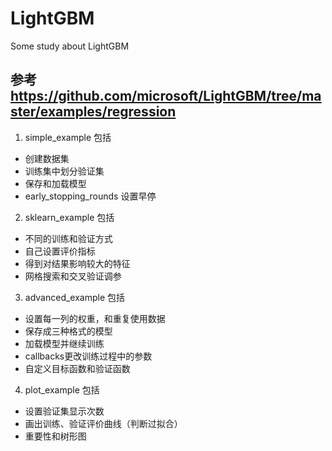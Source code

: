 # LightGBM
Some study about LightGBM


## 参考  https://github.com/microsoft/LightGBM/tree/master/examples/regression
1. simple_example 包括

- 创建数据集
- 训练集中划分验证集
- 保存和加载模型
- early_stopping_rounds 设置早停

2. sklearn_example 包括

- 不同的训练和验证方式
- 自己设置评价指标
- 得到对结果影响较大的特征
- 网格搜索和交叉验证调参

3. advanced_example 包括

- 设置每一列的权重，和重复使用数据
- 保存成三种格式的模型
- 加载模型并继续训练
- callbacks更改训练过程中的参数
- 自定义目标函数和验证函数

4. plot_example 包括

- 设置验证集显示次数
- 画出训练、验证评价曲线（判断过拟合）
- 重要性和树形图

